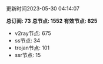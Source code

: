 更新时间2023-05-30 04:14:07

**总订阅: 73**
**总节点: 1552**
**有效节点: 825**
- v2ray节点: 675
- ss节点: 34
- trojan节点: 101
- ssr节点: 15
